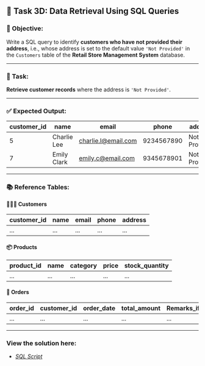 
## 🧩 Task 3D: Data Retrieval Using SQL Queries

### 📌 Objective:
Write a SQL query to identify **customers who have not provided their address**, i.e., whose address is set to the default value `'Not Provided'` in the `Customers` table of the **Retail Store Management System** database.

---

### 🧠 Task:

**Retrieve customer records** where the address is `'Not Provided'`.

---

### ✅ Expected Output:

| customer_id | name         | email                  | phone       | address       |
|-------------|--------------|------------------------|-------------|---------------|
| 5           | Charlie Lee  | charlie.l@email.com    | 9234567890  | Not Provided  |
| 7           | Emily Clark  | emily.c@email.com      | 9345678901  | Not Provided  |

---

### 📚 Reference Tables:

#### 🧑‍🤝‍🧑 Customers

| customer_id | name        | email                  | phone       | address        |
|-------------|-------------|------------------------|-------------|----------------|
| ...         | ...         | ...                    | ...         | ...            |

#### 📦 Products

| product_id | name                | category    | price  | stock_quantity |
|------------|---------------------|-------------|--------|----------------|
| ...        | ...                 | ...         | ...    | ...            |

#### 🧾 Orders

| order_id | customer_id | order_date | total_amount | Remarks_if_any  |
|----------|-------------|-------------|---------------|------------------|
| ...      | ...         | ...         | ...           | ...              |

---

### View the solution here: 

* *[SQL Script](SqlScript.sql)*